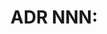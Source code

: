 <!-- markdownlint-disable -->

# ADR NNN: <Title>

**Date**: YYYY-MM-DD (Use UTC ISO dates)  
**Status**: Proposed | Accepted | Superseded by ADR NNN

## Context

(Why this decision was needed - what problem, constraint, or requirement drove the need for a decision)

## Decision

(What we decided to do - the specific choice made and key implementation details)

## Consequences

(Tradeoffs, operational impacts, migration requirements, and how this decision affects future work)

---

## Usage Notes

1. **Numbering**: Use sequential ADR numbers (0001, 0002, etc.)
2. **Status**: Start with "Accepted", change to "Superseded by ADR NNN" when replaced
3. **Context**: Focus on the "why" - what circumstances required this decision
4. **Decision**: Be specific about the "what" - exact technical choices and approaches
5. **Consequences**: Cover both positive and negative impacts, ongoing responsibilities

## Template Example

See [ADR-0001: Testing Strategy](./0001-testing-strategy.md) for a concrete example of this template in use.
